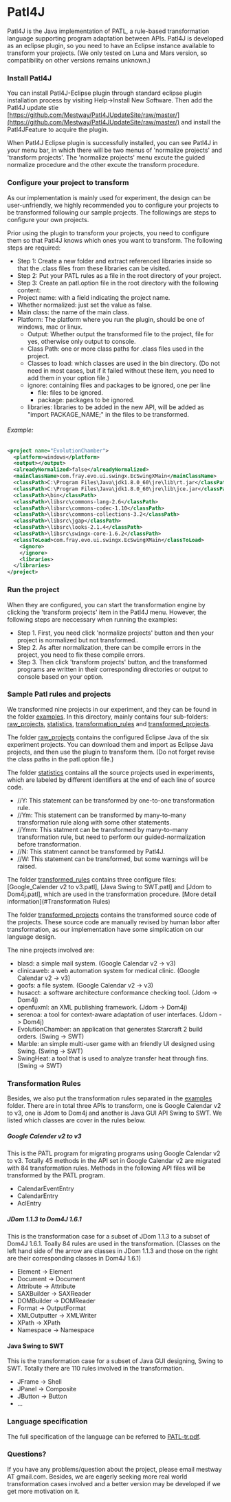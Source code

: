 # Patl4J
Patl4J is the Java implementation of PATL, a rule-based transformation language supporting program adaptation between APIs. Patl4J is developed as an eclipse plugin, so you need to have an Eclipse instance available to transform your projects. (We only tested on Luna and Mars version, so compatibility on other versions remains unknown.)


### Install Patl4J
You can install Patl4J-Eclipse plugin through standard eclipse plugin installation process by visiting Help->Install New Software. Then add the Patl4J update stie  [https://github.com/Mestway/Patl4JUpdateSite/raw/master/](https://github.com/Mestway/Patl4JUpdateSite/raw/master/) and install the Patl4JFeature to acquire the plugin.

When Patl4J Eclipse plugin is successfully installed, you can see Patl4J in your menu bar, in which there will be two menus of 'normalize projects' and 'transform projects'. The 'normalize projects' menu excute the guided normalize procedure and the other excute the transform procedure.

### Configure your project to transform
As our implementation is mainly used for experiment, the design can be user-unfriendly, we highly recommended you to configure your projects to be transformed following our sample projects. The followings are steps to configure your own projects.

Prior using the plugin to transform your projects, you need to configure them so that Patl4J knows which ones you want to transform. The following steps are required:
 * Step 1: Create a new folder and extract referenced libraries inside so that the .class files from these libraries can be visited. 
 * Step 2: Put your PATL rules as a file in the root directory of your project.
 * Step 3: Create an patl.option file in the root directory with the following content:
  * Project name: with a field indicating the project name.
  * Whether normalized: just set the value as false.
  * Main class: the name of the main class.
  * Platform: The platform where you run the plugin, should be one of windows, mac or linux.
    * Output: Whether output the transformed file to the project, file for yes, otherwise only output to console.
    * Class Path: one or more class paths for .class files used in the project.
    * Classes to load: which classes are used in the bin directory. (Do not need in most cases, but if it failed without these item, you need to add them in your option file.)
    * ignore: containing files and packages to be ignored, one per line
      * file: files to be ignored.
      * package: packages to be ignored.
    * libraries: libraries to be added in the new API, will be added as "import PACKAGE_NAME;" in the files to be transformed.

###### Example:
```xml
<project name="EvolutionChamber">
  <platform>windows</platform>
  <output></output>
  <alreadyNormalized>false</alreadyNormalized>
  <mainClassName>com.fray.evo.ui.swingx.EcSwingXMain</mainClassName>
  <classPath>C:\Program Files\Java\jdk1.8.0_60\jre\lib\rt.jar</classPath>
  <classPath>C:\Program Files\Java\jdk1.8.0_60\jre\lib\jce.jar</classPath>
  <classPath>\bin</classPath>
  <classPath>\libsrc\commons-lang-2.6</classPath>
  <classPath>\libsrc\commons-codec-1.10</classPath>
  <classPath>\libsrc\commons-collections-3.2</classPath>
  <classPath>\libsrc\jgap</classPath>
  <classPath>\libsrc\looks-2.1.4</classPath>
  <classPath>\libsrc\swingx-core-1.6.2</classPath>
  <classToLoad>com.fray.evo.ui.swingx.EcSwingXMain</classToLoad>
    <ignore>
    </ignore>
    <libraries>
  </libraries>
</project>
```

### Run the project
When they are configured, you can start the transformation engine by clicking the 'transform projects' item in the Patl4J menu. However, the following steps are neccessary when running the examples:
* Step 1. First, you need click 'normalize projects' button and then your project is normalized but not transformed..
* Step 2. As after normalization, there can be compile errors in the project, you need to fix these compile errors.
* Step 3. Then click 'transform projects' button, and the transformed programs are written in their corresponding directories or output to console based on your option.

### Sample Patl rules and projects
We transformed nine projects in our experiment, and they can be found in the folder [examples](https://github.com/Mestway/Patl4J/tree/master/examples). In this directory, mainly contains four sub-folders: [raw_projects](https://github.com/Mestway/Patl4J/tree/master/examples/raw_projects), [statistics](https://github.com/Mestway/Patl4J/tree/master/examples/statistics), [transformation_rules](https://github.com/Mestway/Patl4J/tree/master/examples/transformation_rules) and [transformed_projects](https://github.com/Mestway/Patl4J/tree/master/examples/transformed_projects).

The folder [raw_projects](https://github.com/Mestway/Patl4J/tree/master/examples/raw_projects) contains the configured Eclipse Java of the six experiment projects. You can download them and import as Eclipse Java projects, and then use the plugin to transform them. (Do not forget revise the class paths in the patl.option file.) 

The folder [statistics](https://github.com/Mestway/Patl4J/tree/master/examples/statistics) contains all the source projects used in experiments, which are labeled by different identifiers at the end of each line of source code.
  * //Y: This statement can be transformed by one-to-one transformation rule.
  * //Ym: This statement can be transformed by many-to-many transformation rule along with some other statements.
  * //Ymm: This statment can be transformed by many-to-many transformation rule, but need to perform our guided-normalization before transformation.
  * //N: This statment cannot be transformed by Patl4J.
  * //W: This statement can be transformed, but some warnings will be raised.

The folder [transformed_rules](https://github.com/Mestway/Patl4J/tree/master/examples/transformed_rules) contains three configure files: [Google_Calender v2 to v3.patl], [Java Swing to SWT.patl] and [Jdom to Dom4j.patl], which are used in the transformation procedure. [More detail information](#Transformation Rules)

The folder [transformed_projects](https://github.com/Mestway/Patl4J/tree/master/examples/transformed_projects) contains the transformed source code of the projects. These source code are manually revised by human labor after transformation, as our implementation have some simplication on our language design.

The nine projects involved are: 

  * blasd: a simple mail system. (Google Calendar v2 -> v3)
  * clinicaweb: a web automation system for medical clinic. (Google Calendar v2 -> v3)
  * goofs: a file system. (Google Calendar v2 -> v3)
  * husacct: a software architecture conformance checking tool. (Jdom -> Dom4j)
  * openfuxml: an XML publishing framework. (Jdom -> Dom4j)
  * serenoa:  a tool for context-aware adaptation of user interfaces. (Jdom -> Dom4j)
  * EvolutionChamber: an application that generates Starcraft 2 build orders. (Swing -> SWT)
  * Marble: an simple multi-user game with an friendly UI designed using Swing. (Swing -> SWT)
  * SwingHeat: a tool that is used to analyze transfer heat through fins. (Swing -> SWT)

### Transformation Rules
Besides, we also put the transformation rules separated in the [examples](https://github.com/Mestway/Patl4J/tree/master/examples/transformation_rules) folder. There are in total three APIs to transform, one is Google Calendar v2 to v3, one is Jdom to Dom4j and another is Java GUI API Swing to SWT. We listed which classes are cover in the rules below.

##### Google Calender v2 to v3
  This is the PATL program for migrating programs using Google Calendar v2 to v3. Totally 45 methods in the API set in Google Calendar v2 are migrated with 84 transformation rules. Methods in the following API files will be transformed by the PATL program. 
  * CalendarEventEntry
  * CalendarEntry
  * AclEntry
  
##### JDom 1.1.3 to Dom4J 1.6.1
  This is the transformation case for a subset of JDom 1.1.3 to a subset of Dom4J 1.6.1. Toally 84 rules are used in the transformation.
  (Classes on the left hand side of the arrow are classes in JDom 1.1.3 and those on the right are their corresponding classes in Dom4J 1.6.1)
  * Element -> Element
  * Document -> Document
  * Attribute -> Attribute
  * SAXBuilder -> SAXReader
  * DOMBuilder -> DOMReader
  * Format -> OutputFormat
  * XMLOutputter -> XMLWriter
  * XPath -> XPath
  * Namespace -> Namespace

#### Java Swing to SWT
  This is the transformation case for a subset of Java GUI designing, Swing to SWT. Totally there are 110 rules involved in the transformation.
  * JFrame -> Shell
  * JPanel -> Composite
  * JButton -> Button
  * ...

### Language specification
The full specification of the language can be referred to [PATL-tr.pdf](https://github.com/Mestway/Patl4J/blob/master/PATL-tr.pdf).

### Questions?
If you have any problems/question about the project, please email mestway AT gmail.com. Besides, we are eagerly seeking more real world transformation cases involved and a better version may be developed if we get more motivation on it. 


